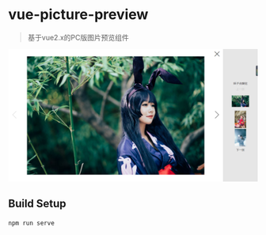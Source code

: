 # vue-picture-preview


> 基于vue2.x的PC版图片预览组件

![image](./images/20180502164804.png)

## Build Setup

``` bash
npm run serve
```
